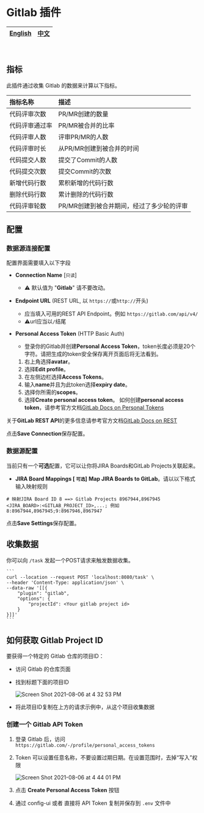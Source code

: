 # Gitlab 插件

<div align="center">

| [English](README.md) | [中文](README-zh-CN.md) |
| --- | --- |

</div>

<br>

## 指标
此插件通过收集 Gitlab 的数据来计算以下指标。

指标名称 | 描述
:------------ | :-------------
代码评审次数 | PR/MR创建的数量
代码评审通过率 | PR/MR被合并的比率
代码评审人数 | 评审PR/MR的人数
代码评审时长 | 从PR/MR创建到被合并的时间
代码提交人数 | 提交了Commit的人数
代码提交次数 | 提交Commit的次数
新增代码行数 | 累积新增的代码行数
删除代码行数 | 累计删除的代码行数
代码评审轮数 | PR/MR创建到被合并期间，经过了多少轮的评审


## 配置

### 数据源连接配置
配置界面需要填入以下字段
- **Connection Name** [`只读`]
    - ⚠️ 默认值为 "**Gitlab**" 请不要改动。
- **Endpoint URL** (REST URL, 以 `https://`或`http://`开头)
    - 应当填入可用的REST API Endpoint。例如 `https://gitlab.com/api/v4/`
    - ⚠️url应当以`/`结尾
- **Personal Access Token** (HTTP Basic Auth)
    - 登录你的Gitlab并创建**Personal Access Token**，token长度必须是20个字符。请把生成的token安全保存离开页面后将无法看到。

    1. 右上角选择**avatar**。
    2. 选择**Edit profile**。
    3. 在左侧边栏选择**Access Tokens**。
    4. 输入**name**并且为此token选择**expiry date**。
    5. 选择你所需的**scopes**。
    6. 选择**Create personal access token**。
如何创建**personal access token**，请参考官方文档[GitLab Docs on Personal Tokens](https://docs.gitlab.com/ee/user/profile/personal_access_tokens.html)

关于**GitLab REST API**的更多信息请参考官方文档[GitLab Docs on REST](https://docs.gitlab.com/ee/development/documentation/restful_api_styleguide.html#restful-api)

点击**Save Connection**保存配置。

### 数据源配置
当前只有一个**可选**配置，它可以让你将JIRA Boards和GitLab Projects关联起来。

- **JIRA Board Mappings [ `可选`]**
  **Map JIRA Boards to GitLab**。请以以下格式输入映射规则
```
# 映射JIRA Board ID 8 ==> Gitlab Projects 8967944,8967945
<JIRA_BOARD>:<GITLAB_PROJECT_ID>,...; 例如 8:8967944,8967945;9:8967946,8967947
```
点击**Save Settings**保存配置。


## 收集数据

你可以向 `/task` 发起一个POST请求来触发数据收集。

    ```
    curl --location --request POST 'localhost:8080/task' \
    --header 'Content-Type: application/json' \
    --data-raw '[[{
        "plugin": "gitlab",
        "options": {
            "projectId": <Your gitlab project id>
        }
    }]]'
    ```

## 如何获取 Gitlab Project ID

要获得一个特定的 Gitlab 仓库的项目ID：
- 访问 Gitlab 的仓库页面
- 找到标题下面的项目ID

  ![Screen Shot 2021-08-06 at 4 32 53 PM](https://user-images.githubusercontent.com/3789273/128568416-a47b2763-51d8-4a6a-8a8b-396512bffb03.png)

- 将此项目ID复制在上方的请求示例中，从这个项目收集数据

### 创建一个 Gitlab API Token <a id="gitlab-api-token"></a>

1. 登录 Gitlab 后，访问 `https://gitlab.com/-/profile/personal_access_tokens`
2. Token 可以设置任意名称，不要设置过期日期。在设置范围时，去掉“写入”权限

   ![Screen Shot 2021-08-06 at 4 44 01 PM](https://user-images.githubusercontent.com/3789273/128569148-96f50d4e-5b3b-4110-af69-a68f8d64350a.png)

3. 点击 **Create Personal Access Token** 按钮
4. 通过 config-ui 或者 直接将 API Token 复制并保存到 `.env` 文件中
